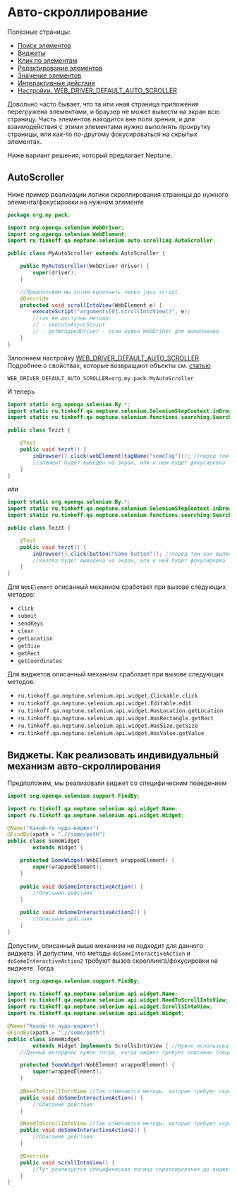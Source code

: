# Авто-скроллирование

Полезные страницы:

- [Поиск элементов](ELEMENTS_SEARCHING.MD)
- [Виджеты](./WIDGET.MD)
- [Клик по элементам](./CLICK.MD)
- [Редактирование элементов](./EDIT.MD)
- [Значение элементов](./ELEMENT_VALUE.MD)
- [Интерактивные действия](./INTERACTION.MD)
- [Настройки. WEB_DRIVER_DEFAULT_AUTO_SCROLLER](./SETTINGS.MD#web_driver_default_auto_scroller)

Довольно часто бывает, что та или иная страница приложения перегружена элементами, и браузер не может вывести 
на экран всю страницу. Часть элементов находится вне поля зрения, и для взаимодействия с этими элементами нужно выполнять 
прокрутку страницы, или как-то по-другому фокусироваться на скрытых элементах.

Ниже вариант решения, который предлагает Neptune.

## AutoScroller

Ниже пример реализации логики скроллирования страницы до нужного элемента/фокусировки на нужном элементе

```java
package org.my.pack;

import org.openqa.selenium.WebDriver;
import org.openqa.selenium.WebElement;
import ru.tinkoff.qa.neptune.selenium.auto.scrolling.AutoScroller;

public class MyAutoScroller extends AutoScroller {

    public MyAutoScroller(WebDriver driver) {
        super(driver);
    }

    //Предположим мы хотим выполнить через java script.
    @Override
    protected void scrollIntoView(WebElement e) {
        executeScript("arguments[0].scrollIntoView()", e);
        //так же доступны методы:
        // - executeAsyncScript
        // - getWrappedDriver - если нужен WebDriber для выполнения
    }
}
```

Заполняем настройку [WEB_DRIVER_DEFAULT_AUTO_SCROLLER](./SETTINGS.MD#web_driver_default_auto_scroller). Подробнее о свойствах, 
которые возвращают объекты см. [статью](./../../../core.api/doc/rus/SETTINGS.MD#Свойства-для-создания-и-возврата-объектов)

```properties
WEB_DRIVER_DEFAULT_AUTO_SCROLLER=org.my.pack.MyAutoScroller
```

И теперь

```java
import static org.openqa.selenium.By.*;
import static ru.tinkoff.qa.neptune.selenium.SeleniumStepContext.inBrowser;
import static ru.tinkoff.qa.neptune.selenium.functions.searching.SearchSupplier.*;

public class Tezzt {

    @Test
    public void tezzt() {
        inBrowser().click(webElement(tagName("someTag"))); //перед тем как выполнить click
        //элемент будет выведен на экран, или н нем будет фокусировка
    }
}
```

или 

```java
import static org.openqa.selenium.By.*;
import static ru.tinkoff.qa.neptune.selenium.SeleniumStepContext.inBrowser;
import static ru.tinkoff.qa.neptune.selenium.functions.searching.SearchSupplier.*;

public class Tezzt {

    @Test
    public void tezzt() {
        inBrowser().click(button("Some button")); //перед тем как выполнить click
        //кнопка будет выведена на экран, или н ней будет фокусировка
    }
}
```

Для `WebElement` описанный механизм сработает при вызове следующих методов:

- `click`
- `submit`
- `sendKeys`
- `clear`
- `getLocation`
- `getSize`
- `getRect`
- `getCoordinates`

Для виджетов описанный механизм сработает при вызове следующих методов:

- `ru.tinkoff.qa.neptune.selenium.api.widget.Clickable.click`
- `ru.tinkoff.qa.neptune.selenium.api.widget.Editable.edit`
- `ru.tinkoff.qa.neptune.selenium.api.widget.HasLocation.getLocation`
- `ru.tinkoff.qa.neptune.selenium.api.widget.HasRectangle.getRect`
- `ru.tinkoff.qa.neptune.selenium.api.widget.HasSize.getSize`
- `ru.tinkoff.qa.neptune.selenium.api.widget.HasValue.getValue`

## Виджеты. Как реализовать индивидуальный механизм авто-скроллирования

Предположим, мы реализовали виджет со специфическим поведением

```java
import org.openqa.selenium.support.FindBy;

import ru.tinkoff.qa.neptune.selenium.api.widget.Name;
import ru.tinkoff.qa.neptune.selenium.api.widget.Widget;

@Name("Какой-то чудо-виджет")
@FindBy(xpath = ".//some/path")
public class SomeWidget
        extends Widget {

    protected SomeWidget(WebElement wrappedElement) {
        super(wrappedElement);
    }
    
    public void doSomeInteractiveAction() {
        //Описание дейстаия
    }

    public void doSomeInteractiveAction2() {
        //Описание дейстаия
    }
}
```

Допустим, описанный выше механизм не подходит для данного виджета. И допустим, что методы `doSomeInteractiveAction` и 
`doSomeInteractiveAction2` требуют вызов скроллинга/фокусировки на виджете. Тогда

```java
import org.openqa.selenium.support.FindBy;

import ru.tinkoff.qa.neptune.selenium.api.widget.Name;
import ru.tinkoff.qa.neptune.selenium.api.widget.NeedToScrollIntoView;
import ru.tinkoff.qa.neptune.selenium.api.widget.ScrollsIntoView;
import ru.tinkoff.qa.neptune.selenium.api.widget.Widget;

@Name("Какой-то чудо-виджет")
@FindBy(xpath = ".//some/path")
public class SomeWidget
        extends Widget implements ScrollsIntoView { //Нужно использовать этот интерфейс
    //Данный интерфейс нужен тогда, когда виджет требует описание специфического скроллинга/фокуса

    protected SomeWidget(WebElement wrappedElement) {
        super(wrappedElement);
    }
    
    @NeedToScrollIntoView //Так отмечаются методы, которые требуют скроллинга/фокуса 
    public void doSomeInteractiveAction() {
        //Описание дейстаия
    }

    @NeedToScrollIntoView //Так отмечаются методы, которые требуют скроллинга/фокуса 
    public void doSomeInteractiveAction2() {
        //Описание дейстаия
    }

    @Override
    public void scrollIntoView() {
        //Тут реализуется специфическая логика скроллирования до виджета/фокуса на нем
    }
}
```